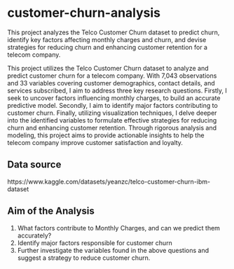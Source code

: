 # customer-churn-analysis
This project analyzes the Telco Customer Churn dataset to predict churn, identify key factors affecting monthly charges and churn, and devise strategies for reducing churn and enhancing customer retention for a telecom company.

This project utilizes the Telco Customer Churn dataset to analyze and predict customer churn for a telecom company. With 7,043 observations and 33 variables covering customer demographics, contact details, and services subscribed, I aim to address three key research questions. Firstly, I seek to uncover factors influencing monthly charges, to build an accurate predictive model. Secondly, I aim to identify major factors contributing to customer churn. Finally, utilizing visualization techniques, I delve deeper into the identified variables to formulate effective strategies for reducing churn and enhancing customer retention. Through rigorous analysis and modeling, this project aims to provide actionable insights to help the telecom company improve customer satisfaction and loyalty.

## Data source 
<link>https://www.kaggle.com/datasets/yeanzc/telco-customer-churn-ibm-dataset </link>

## Aim of the Analysis 

1. What factors contribute to Monthly Charges, and can we predict them accurately?
2. Identify major factors responsible for customer churn
3. Further investigate the variables found in the above questions and suggest a strategy to reduce customer churn.







